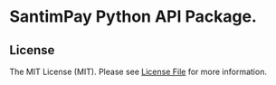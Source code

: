 # SantimPay Python API Package.

## License

The MIT License (MIT). Please see [License File](LICENSE) for more information.
